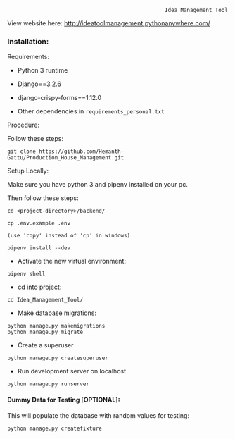                                                       Idea Management Tool


View website here: http://ideatoolmanagement.pythonanywhere.com/


### Installation:

Requirements:

- Python 3 runtime
- Django==3.2.6
- django-crispy-forms==1.12.0

- Other dependencies in `requirements_personal.txt`

Procedure:


Follow these steps:

```
git clone https://github.com/Hemanth-Gattu/Production_House_Management.git
```


Setup Locally:

Make sure you have python 3 and pipenv installed on your pc.

Then follow these steps:

```
cd <project-directory>/backend/

cp .env.example .env

(use 'copy' instead of 'cp' in windows)
```

```
pipenv install --dev
```

- Activate the new virtual environment:

```
pipenv shell
```

- cd into project:

```
cd Idea_Management_Tool/
```

- Make database migrations:

```
python manage.py makemigrations
python manage.py migrate
```

- Create a superuser

```
python manage.py createsuperuser
```

- Run development server on localhost

```
python manage.py runserver
```

#### Dummy Data for Testing [OPTIONAL]:

This will populate the database with random values for testing:

```
python manage.py createfixture
```
